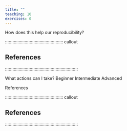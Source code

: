 ```yaml
---
title: ""
teaching: 10
exercises: 0
---
```



How does this help our reproducibility?


::::::::::::::::::::::::::::::::::::::::::::::: callout

## References


:::::::::::::::::::::::::::::::::::::::::::::::::::::::::::

What actions can I take?
Beginner
Intermediate
Advanced

References

::::::::::::::::::::::::::::::::::::::::::::::: callout

## References


:::::::::::::::::::::::::::::::::::::::::::::::::::::::::::